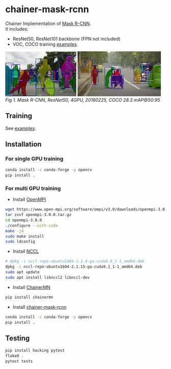 # chainer-mask-rcnn

Chainer Implementation of [Mask R-CNN](https://arxiv.org/abs/1703.06870).  
It includes:

- ResNet50, ResNet101 backbone (FPN not included)
- VOC, COCO training [examples](examples).

<img src=".readme/resnet50_ngpu4_coco_20180225_a.jpg" width="44.3%" /> <img src=".readme/resnet50_ngpu4_coco_20180225_b.jpg" width="52%" />  
*Fig 1. Mask R-CNN, ResNet50, 4GPU, 20180225, COCO 28.3 mAP@50:95*


## Training

See [examples](examples).


## Installation


### For single GPU training

```bash
conda install -c conda-forge -y opencv
pip install .
```


### For multi GPU training

- Install [OpenMPI](https://www.open-mpi.org/software/ompi/v3.0/)

```bash
wget https://www.open-mpi.org/software/ompi/v3.0/downloads/openmpi-3.0.0.tar.gz
tar zxvf openmpi-3.0.0.tar.gz
cd openmpi-3.0.0
./configure --with-cuda
make -j4
sudo make install
sudo ldconfig
```

- Install [NCCL](https://developer.nvidia.com/nccl)

```bash
# dpkg -i nccl-repo-ubuntu1404-2.1.4-ga-cuda8.0_1-1_amd64.deb
dpkg -i nccl-repo-ubuntu1604-2.1.15-ga-cuda9.1_1-1_amd64.deb
sudo apt update
sudo apt install libnccl2 libnccl-dev
```

- Install [ChainerMN](https://github.com/chainer/chainermn)

```bash
pip install chainermn
```

- Install [chainer-mask-rcnn](https://github.com/wkentaro/chainer-mask-rcnn)

```bash
conda install -c conda-forge -y opencv
pip install .
```


## Testing

```bash
pip install hacking pytest
flake8 .
pytest tests
```
